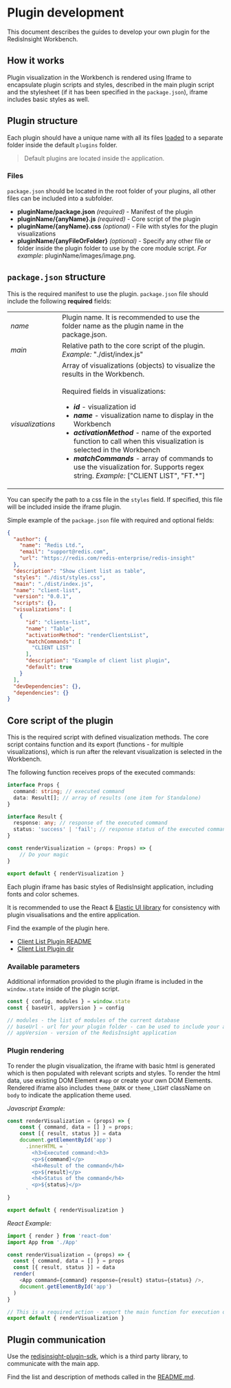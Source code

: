 # Plugin development

This document describes the guides to develop your own plugin for the RedisInsight Workbench.

## How it works

Plugin visualization in the Workbench is rendered using Iframe to encapsulate plugin scripts and styles, described in 
the main plugin script and the stylesheet (if it has been specified in the `package.json`), 
iframe includes basic styles as well.

## Plugin structure

Each plugin should have a unique name with all its files [loaded](installation.md) to 
a separate folder inside the default `plugins` folder.

> Default plugins are located inside the application.

### Files
`package.json` should be located in the root folder of your plugins, all other files can be included into a subfolder.

* **pluginName/package.json** *(required)* - Manifest of the plugin
* **pluginName/{anyName}.js** *(required)* - Core script of the plugin
* **pluginName/{anyName}.css** *(optional)* - File with styles for the plugin visualizations
* **pluginName/{anyFileOrFolder}** *(optional)* - Specify any other file or folder inside the plugin folder 
to use by the core module script. *For example*: pluginName/images/image.png.

## `package.json` structure

This is the required manifest to use the plugin. `package.json` file should include 
the following **required** fields:

<table>
  <tr>
    <td><i>name</i></td>
    <td>Plugin name. It is recommended to use the folder name as the plugin name in the package.json.</td>
  </tr>
  <tr>
    <td><i>main</i></td>
    <td>Relative path to the core script of the plugin. <i>Example: </i> "./dist/index.js"</td>
  </tr>
  <tr>
    <td><i>visualizations</i></td>
    <td>
      Array of visualizations (objects) to visualize the results in the Workbench.
      <br><br>
      Required fields in visualizations:
      <ul>
        <li><strong><i>id</i></strong> - visualization id</li>
        <li><strong><i>name</i></strong> - visualization name to display in the Workbench</li>
        <li><strong><i>activationMethod</i></strong> - name of the exported function to call when 
this visualization is selected in the Workbench</li>
        <li>
          <strong><i>matchCommands</i></strong> - array of commands to use the visualization for. Supports regex string. 
          <i>Example: </i> ["CLIENT LIST", "FT.*"]
        </li>
      </ul>
    </td>
  </tr>
</table>

You can specify the path to a css file in the `styles` field. If specified, 
this file will be included inside the iframe plugin.

Simple example of the `package.json` file with required and optional fields:

```json
{
  "author": {
    "name": "Redis Ltd.",
    "email": "support@redis.com",
    "url": "https://redis.com/redis-enterprise/redis-insight"
  },
  "description": "Show client list as table",
  "styles": "./dist/styles.css",
  "main": "./dist/index.js",
  "name": "client-list",
  "version": "0.0.1",
  "scripts": {},
  "visualizations": [
    {
      "id": "clients-list",
      "name": "Table",
      "activationMethod": "renderClientsList",
      "matchCommands": [
        "CLIENT LIST"
      ],
      "description": "Example of client list plugin",
      "default": true
    }
  ],
  "devDependencies": {},
  "dependencies": {}
}
```

## Core script of the plugin

This is the required script with defined visualization methods.
The core script contains function and its export (functions - for multiple visualizations), 
which is run after the relevant visualization is selected in the Workbench.

The following function receives props of the executed commands:
```typescript
interface Props {
  command: string; // executed command
  data: Result[]; // array of results (one item for Standalone)
}

interface Result {
  response: any; // response of the executed command
  status: 'success' | 'fail'; // response status of the executed command
}

const renderVisualization = (props: Props) => {
    // Do your magic
}

export default { renderVisualization }
```

Each plugin iframe has basic styles of RedisInsight application, including fonts and color schemes.

It is recommended to use the React & [Elastic UI library](https://elastic.github.io/eui/#/) for 
consistency with plugin visualisations and the entire application.

Find the example of the plugin here.

* [Client List Plugin README](https://github.com/RedisInsight/Packages/blob/main/clients-list-example/README.md)
* [Client List Plugin dir](https://github.com/RedisInsight/Packages/blob/main/clients-list-example/)

### Available parameters

Additional information provided to the plugin iframe is included in the `window.state` 
inside of the plugin script.

```javascript
const { config, modules } = window.state
const { baseUrl, appVersion } = config

// modules - the list of modules of the current database
// baseUrl - url for your plugin folder - can be used to include your assets
// appVersion - version of the RedisInsight application
```

### Plugin rendering
To render the plugin visualization, the iframe with basic html is generated which is 
then populated with relevant scripts and styles. To render the html data, use existing 
DOM Element `#app` or create your own DOM Elements.
Rendered iframe also includes `theme_DARK` or `theme_LIGHT` className on `body` to indicate the application theme used.

_Javascript Example:_
```javascript
const renderVisualization = (props) => {
    const { command, data = [] } = props;
    const [{ result, status }] = data
    document.getElementById('app')
      .innerHTML = `
        <h3>Executed command:<h3>
        <p>${command}</p>
        <h4>Result of the command</h4>
        <p>${result}</p>
        <h4>Status of the command</h4>
        <p>${status}</p>
      `
}

export default { renderVisualization }
```

_React Example:_
```javascript
import { render } from 'react-dom'
import App from './App'

const renderVisualization = (props) => {
  const { command, data = [] } = props
  const [{ result, status }] = data
  render(
    <App command={command} response={result} status={status} />,
    document.getElementById('app')
  )
}

// This is a required action - export the main function for execution of the visualization
export default { renderVisualization }
```


## Plugin communication

Use the [redisinsight-plugin-sdk](https://www.npmjs.com/package/redisinsight-plugin-sdk), which is a third party library, 
to communicate with the main app.

Find the list and
description of methods called in the 
[README.md](../../redisinsight/ui/src/packages/redisinsight-plugin-sdk/README.md).

